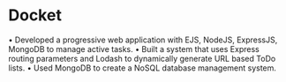 # Docket

• Developed a progressive web application with EJS, NodeJS, ExpressJS, MongoDB to manage active tasks.
• Built a system that uses Express routing parameters and Lodash to dynamically generate URL based ToDo lists. 
• Used MongoDB to create a NoSQL database management system.
